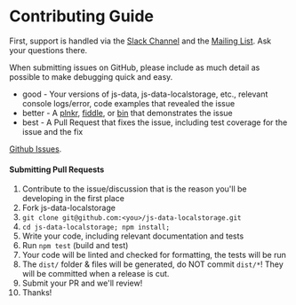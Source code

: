 # Contributing Guide

First, support is handled via the [Slack Channel](http://slack.js-data.io) and the [Mailing List](https://groups.io/org/groupsio/jsdata). Ask your questions there.

When submitting issues on GitHub, please include as much detail as possible to make debugging quick and easy.

- good - Your versions of js-data, js-data-localstorage, etc., relevant console logs/error, code examples that revealed the issue
- better - A [plnkr](http://plnkr.co/), [fiddle](http://jsfiddle.net/), or [bin](http://jsbin.com/?html,output) that demonstrates the issue
- best - A Pull Request that fixes the issue, including test coverage for the issue and the fix

[Github Issues](https://github.com/js-data/js-data-localstorage/issues).

#### Submitting Pull Requests

1. Contribute to the issue/discussion that is the reason you'll be developing in the first place
1. Fork js-data-localstorage
1. `git clone git@github.com:<you>/js-data-localstorage.git`
1. `cd js-data-localstorage; npm install;`
1. Write your code, including relevant documentation and tests
1. Run `npm test` (build and test)
1. Your code will be linted and checked for formatting, the tests will be run
1. The `dist/` folder & files will be generated, do NOT commit `dist/*`! They will be committed when a release is cut.
1. Submit your PR and we'll review!
1. Thanks!
